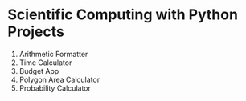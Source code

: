 # Scientific Computing with Python Projects

<ol>
  <li>Arithmetic Formatter</li>
  <li>Time Calculator</li>
  <li>Budget App</li>
  <li>Polygon Area Calculator</li>
  <li>Probability Calculator</li>
</ol>
